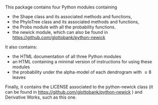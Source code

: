 This package contains four Python modules containing 
* the Shape class and its associated methods and functions, 
* the PhyloTree class and its associated methods and functions,
* the Probs module with all the probability functions.
* the newick module, which can also be found in https://github.com/glottobank/python-newick

It also contains:
* the HTML documentation of all three Python modules
* an HTML containing a minimal version of instructions for using these modules
* the probability under the alpha-model of each dendrogram with $\leq 8$ leaves

Finally, it contains the LICENSE associated to the python-newick class (it can be found in https://github.com/glottobank/python-newick ) and Derivative Works, such as this one.
